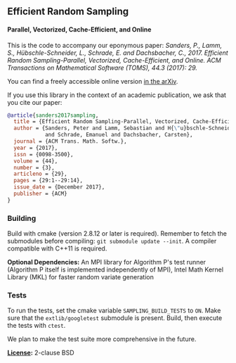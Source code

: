 ## Efficient Random Sampling
#### Parallel, Vectorized, Cache-Efficient, and Online

This is the code to accompany our eponymous paper: *Sanders, P., Lamm, S., Hübschle-Schneider, L., Schrade, E. and Dachsbacher, C., 2017. Efficient Random Sampling-Parallel, Vectorized, Cache-Efficient, and Online. ACM Transactions on Mathematical Software (TOMS), 44.3 (2017): 29.*

You can find a freely accessible online version [in the arXiv](https://arxiv.org/abs/1610.05141).

If you use this library in the context of an academic publication, we ask that you cite our paper:
```bibtex
@article{sanders2017sampling,
  title = {Efficient Random Sampling-Parallel, Vectorized, Cache-Efficient, and Online},
  author = {Sanders, Peter and Lamm, Sebastian and H{\"u}bschle-Schneider, Lorenz
            and Schrade, Emanuel and Dachsbacher, Carsten},
  journal = {ACM Trans. Math. Softw.},
  year = {2017},
  issn = {0098-3500},
  volume = {44},
  number = {3},
  articleno = {29},
  pages = {29:1--29:14},
  issue_date = {December 2017},
  publisher = {ACM}
}
```
### Building

Build with cmake (version 2.8.12 or later is required). Remember to fetch the submodules before compiling: `git submodule update --init`. A compiler compatible with C++11 is required.

**Optional Dependencies:** An MPI library for Algorithm P's test runner (Algorithm P itself is implemented independently of MPI), Intel Math Kernel Library (MKL) for faster random variate generation

### Tests

To run the tests, set the cmake variable `SAMPLING_BUILD_TESTS` to `ON`.  Make sure that the `extlib/googletest` submodule is present.  Build, then execute the tests with `ctest`.

We plan to make the test suite more comprehensive in the future.

**[License](/LICENSE):** 2-clause BSD
